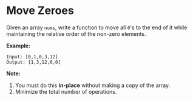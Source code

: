 # Move Zeroes

Given an array `nums`, write a function to move all `0`'s to the end of it while maintaining the relative order of the non-zero elements.

__Example:__

```
Input: [0,1,0,3,12]
Output: [1,3,12,0,0]
```

__Note:__

1. You must do this __in-place__ without making a copy of the array.
2. Minimize the total number of operations.
